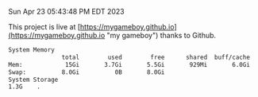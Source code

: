 Sun Apr 23 05:43:48 PM EDT 2023

This project is live at [https://mygameboy.github.io](https://mygameboy.github.io "my gameboy") thanks to Github.

```bash
System Memory
               total        used        free      shared  buff/cache   available
Mem:            15Gi       3.7Gi       5.5Gi       929Mi       6.0Gi        10Gi
Swap:          8.0Gi          0B       8.0Gi
System Storage
1.3G	.
```
```bash
